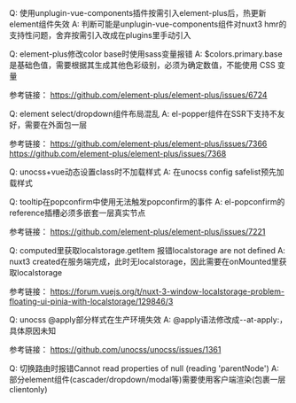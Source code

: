 Q: 使用unplugin-vue-components插件按需引入element-plus后，热更新element组件失效
A: 判断可能是unplugin-vue-components组件对nuxt3 hmr的支持性问题，舍弃按需引入改成在plugins里手动引入


Q: element-plus修改color base时使用sass变量报错 
A: $colors.primary.base 是基础色值，需要根据其生成其他色彩级别，必须为确定数值，不能使用 CSS 变量
  
   参考链接：
   https://github.com/element-plus/element-plus/issues/6724
  
  
Q: element select/dropdown组件布局混乱
A: el-popper组件在SSR下支持不友好，需要在外面包一层<ClientOnly>
  
   参考链接：
   https://github.com/element-plus/element-plus/issues/7366
   https://github.com/element-plus/element-plus/issues/7368
  
Q: unocss+vue动态设置class时不加载样式
A: 在unocss config safelist预先加载样式
  
Q: tooltip在popconfirm中使用无法触发popconfirm的事件
A: el-popconfirm的reference插槽必须多嵌套一层真实节点
  
   参考链接：
   https://github.com/element-plus/element-plus/issues/7221

Q: computed里获取localstorage.getItem 报错localstorage are not defined
A: nuxt3 created在服务端完成，此时无localstorage，因此需要在onMounted里获取localstorage
   
   参考链接：
   https://forum.vuejs.org/t/nuxt-3-window-localstorage-problem-floating-ui-pinia-with-localstorage/129846/3
  
Q: unocss @apply部分样式在生产环境失效
A: @apply语法修改成--at-apply:，具体原因未知
   
   参考链接：
   https://github.com/unocss/unocss/issues/1361
  
Q: 切换路由时报错Cannot read properties of null (reading 'parentNode')
A: 部分element组件(cascader/dropdown/modal等)需要使用客户端渲染(包裹一层clientonly)





  

  
